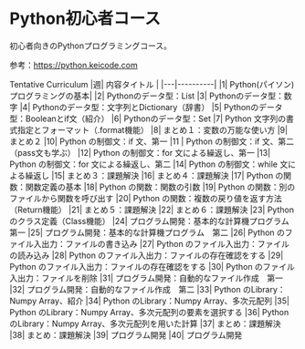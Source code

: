 # Python初心者コース
初心者向きのPythonプログラミングコース。

参考：https://python.keicode.com 

Tentative Curriculum
|週| 内容タイトル | 
|---|----------|
|1| Python(パイソン)プログラミングの基本|
|2|	Pythonのデータ型：List
|3|	Pythonのデータ型：数字
|4|	Pythonのデータ型：文字列とDictionary（辞書）
|5|	Pythonのデータ型：Booleanとif文（紹介）
|6|	Pythonのデータ型：Set
|7|	Python 文字列の書式指定とフォーマット（.format機能）
|8|	まとめ１：変数の万能な使い方
|9|	まとめ２
|10|	Python の制御文：if 文、第一
|11	| Python の制御文：if 文、第二（pass文も学ぶ）
|12|	Python の制御文：for 文による繰返し、第一
|13|	Python の制御文：for 文による繰返し、第二
|14|	Python の制御文：while 文による繰返し
|15|	まとめ３：課題解決
|16|	まとめ４：課題解決
|17|	Python の関数：関数定義の基本
|18|	Python の関数：関数の引数
|19|	Python の関数：別のファイルから関数を呼び出す
|20|	Python の関数：複数の戻り値を返す方法（Return機能）
|21|	まとめ５：課題解決
|22|	まとめ６：課題解決
|23|	Python のクラス定義（Class機能）
|24|	プログラム開発：基本的な計算機プログラム　第一
|25|	プログラム開発：基本的な計算機プログラム　第二
|26|	Python のファイル入出力：ファイルの書き込み
|27|	Python のファイル入出力：ファイルの読み込み
|28|	Python のファイル入出力：ファイルの存在確認をする
|29|	Python のファイル入出力：ファイルの存在確認をする
|30|	Python のファイル入出力：ファイルを削除
|31|	プログラム開発：自動的なファイル作成　第一
|32|	プログラム開発：自動的なファイル作成　第二
|33|	Python のLibrary：Numpy Array、紹介
|34|	Python のLibrary：Numpy Array、多次元配列
|35|	Python のLibrary：Numpy Array、多次元配列の要素を選択する
|36|	Python のLibrary：Numpy Array、多次元配列を用いた計算
|37|	まとめ：課題解決
|38|	まとめ：課題解決
|39|	プログラム開発
|40|	プログラム開発
